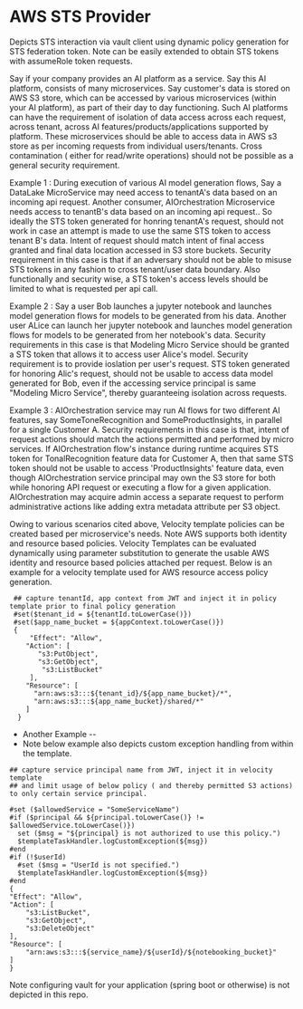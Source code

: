 # AWS STS Provider 
Depicts STS interaction via vault client using dynamic policy generation for STS federation token. Note can be easily extended to obtain STS tokens with assumeRole token requests. 

Say if your company provides an AI platform as a service. Say this AI platform, consists of many microservices. Say customer's data is stored on AWS S3 store, which can be accessed by various microservices (within your AI platform), as part of their day to day functioning. Such AI platforms can have the requirement of isolation of data access 
across each request, across tenant, across AI features/products/applications supported by platform. These microservices should be able to access data in AWS s3 store as per incoming requests from individual users/tenants. Cross contamination ( either for read/write operations) should not be possible as a general security requirement.

Example 1 : During execution of various AI model generation flows, Say a DataLake MicroService may need access to tenantA's data based on an incoming api request. Another consumer, AIOrchestration Microservice needs access to tenantB's data based on an incoming api request.. So ideally the STS token generated for honring tenantA's request, should not work in case an attempt is made to use the same STS token to access tenant B's data. Intent of request should match intent of final access granted and final data location accessed in S3 store buckets. 
Security requirement in this case is that if an adversary should not be able to misuse STS tokens in any fashion to cross tenant/user data boundary.
Also functionally and security wise, a STS token's access levels should be limited to what is requested per api call.

Example 2 : Say a user Bob launches a jupyter notebook and launches model generation flows for models to be generated from his data. Another user ALice can launch her jupyter notebook and launches model generation flows for models to be generated from her notebook's data. Security requirements in this case is that Modeling Micro Service should  be granted a STS token that allows it to access user Alice's model. 
Security requirement is to provide ioslation per user's request. STS token generated for honoring Alic's request, should not be usable to access data model generated for Bob, even if the accessing service principal is same "Modeling Micro Service", thereby guaranteeing isolation across requests.

Example 3 : AIOrchestration service may run AI flows for two different AI features, say SomeToneRecognition and SomeProductInsights, in parallel for a single Customer A. Security requirements in this case is that, intent of request actions should match the actions permitted and performed by micro services.
If AIOrchestration flow's instance during runtime acquires STS token for TonalRecognition feature data for Customer A, then that same STS token should not be usable to access 'ProductInsights' feature data, even though AIOrchestration service principal may own the S3 store for both while honoring API request or executing a flow for a given application. AIOrchestration may acquire admin access a separate request to perform administrative actions like adding extra metadata attribute per S3 object. 

Owing to various scenarios cited above, Velocity template policies can be created based per microservice's needs. Note AWS supports both identity and resource based policies.  Velocity Templates can be evaluated dynamically using parameter substitution to generate the usable AWS identity and resource based policies attached per request. Below is an example for a velocity template used for AWS resource access policy generation.

     ## capture tenantId, app context from JWT and inject it in policy template prior to final policy generation
     #set($tenant_id = ${tenantId.toLowerCase()})
     #set($app_name_bucket = ${appContext.toLowerCase()})
     {
         "Effect": "Allow",
        "Action": [
           "s3:PutObject",
           "s3:GetObject",
            "s3:ListBucket"
         ],
        "Resource": [
          "arn:aws:s3:::${tenant_id}/${app_name_bucket}/*",
          "arn:aws:s3:::${app_name_bucket}/shared/*"
        ]
      }
     
   * Another Example --
   * Note below example also depicts custom exception handling from within the template.
    
    ## capture service principal name from JWT, inject it in velocity template 
    ## and limit usage of below policy ( and thereby permitted S3 actions) to only certain service principal.
    
    #set ($allowedService = "SomeServiceName")
    #if ($principal && ${principal.toLowerCase()} != $allowedService.toLowerCase()})
      set ($msg = "${principal} is not authorized to use this policy.")
      $templateTaskHandler.logCustomException(${msg})
    #end
    #if (!$userId)
      #set ($msg = "UserId is not specified.")
      $templateTaskHandler.logCustomException(${msg})
    #end
    {
    "Effect": "Allow",
    "Action": [
        "s3:ListBucket",
        "s3:GetObject",
        "s3:DeleteObject"
    ],
    "Resource": [
        "arn:aws:s3:::${service_name}/${userId}/${notebooking_bucket}"
    ]
    }
    
Note configuring vault for your application (spring boot or otherwise) is not depicted in this repo. 
